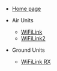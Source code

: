 <!-- docs/_sidebar.md -->

* [Home page](en-us/)
  
* Air Units

  * [WiFiLink](en-us/WiFiLink/WiFiLink)
  * [WiFiLink2](en-us/WiFiLink2/WiFiLink2)

* Ground Units

  * [WiFiLink RX](en-us/WiFiLink-RX/WiFiLink-RX)
